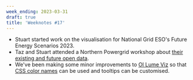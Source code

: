```yaml
---
week_ending: 2023-03-31
draft: true
title: 'Weeknotes #17'
---
```


* Stuart started work on the visualisation for National Grid ESO's Future Energy Scenarios 2023.
* Taz and Stuart attended a Northern Powergrid workshop about [their existing and future open data](https://www.northernpowergrid.com/network-data).
* We've been making some minor improvements to [OI Lume Viz](https://open-innovations.github.io/oi-lume-charts/samples/) so that [CSS color names](https://www.tutorialrepublic.com/css-reference/css-color-names.php) can be used and tooltips can be customised.
